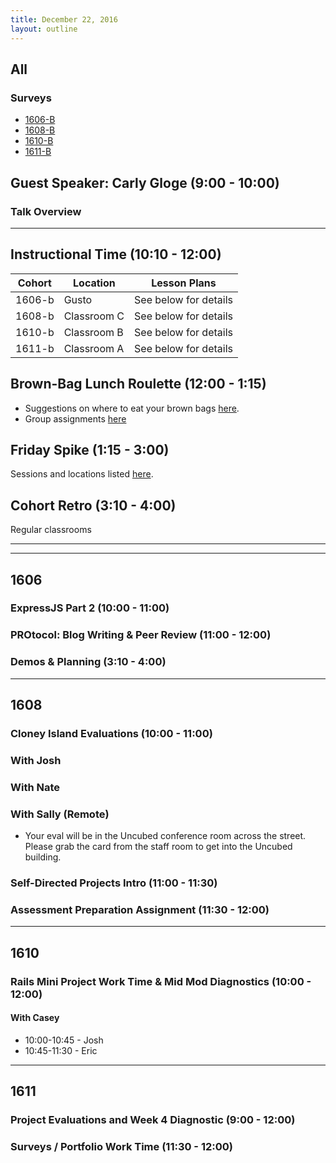 ```yaml
---
title: December 22, 2016
layout: outline
---
```



## All

### Surveys
* [1606-B]()
* [1608-B]()
* [1610-B]()
* [1611-B]()

## Guest Speaker: Carly Gloge (9:00 - 10:00)


### Talk Overview

***

## Instructional Time (10:10 - 12:00)

| Cohort | Location | Lesson Plans |
| ------ | -------- | ------------ |
| 1606-b | Gusto | See below for details |
| 1608-b | Classroom C | See below for details |
| 1610-b | Classroom B | See below for details |
| 1611-b | Classroom A | See below for details |

## Brown-Bag Lunch Roulette (12:00 - 1:15)

* Suggestions on where to eat your brown bags [here](http://goo.gl/mHcSpv).
* Group assignments [here](https://github.com/turingschool/interdisciplinary-planning/blob/master/groups/20161222.markdown)

## Friday Spike (1:15 - 3:00)

Sessions and locations listed [here](https://docs.google.com/spreadsheets/d/1K5JRLoSOHwv4SqE3B6uuXNFuZ9chn3Xop_9fpB9Wyh4/edit?usp=sharing).

## Cohort Retro (3:10 - 4:00)
Regular classrooms


***
***

## 1606

### ExpressJS Part 2 (10:00 - 11:00)

### PROtocol: Blog Writing & Peer Review (11:00 - 12:00)

### Demos & Planning (3:10 - 4:00)

***

## 1608

### Cloney Island Evaluations (10:00 - 11:00)

### With Josh

### With Nate

### With Sally (Remote)

* Your eval will be in the Uncubed conference room across the street. Please
grab the card from the staff room to get into the Uncubed building.

### Self-Directed Projects Intro (11:00 - 11:30)

### Assessment Preparation Assignment (11:30 - 12:00)

***

## 1610

### Rails Mini Project Work Time & Mid Mod Diagnostics (10:00 - 12:00)

#### With Casey

* 10:00-10:45 - Josh
* 10:45-11:30 - Eric

***

## 1611

### Project Evaluations and Week 4 Diagnostic (9:00 - 12:00)

### Surveys / Portfolio Work Time (11:30 - 12:00)

